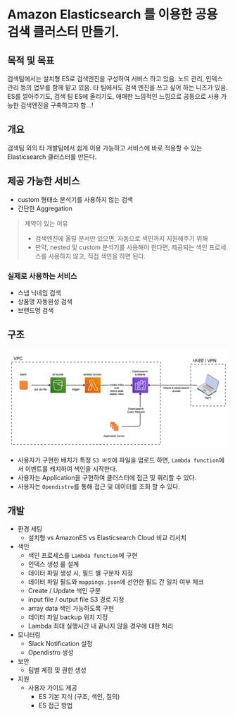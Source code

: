 # Amazon Elasticsearch 를 이용한 공용 검색 클러스터 만들기.

## 목적 및 목표
검색팀에서는 설치형 ES로 검색엔진을 구성하여 서비스 하고 있음.
노드 관리, 인덱스 관리 등의 업무를 함께 맡고 있음.
타 팀에서도 검색 엔진을 쓰고 싶어 하는 니즈가 있음.
ES를 깔아주기도, 검색 팀 ES에 올리기도, 애매한 느낌적인 느낌으로 공동으로 사용 가능한 검색엔진을 구축하고자 함...!

## 개요
검색팀 외의 타 개발팀에서 쉽게 이용 가능하고 서비스에 바로 적용할 수 있는 Elasticsearch 클러스터를 만든다.

## 제공 가능한 서비스
- custom 형태소 분석기를 사용하지 않는 검색
- 간단한 Aggregation
> 제약이 있는 이유
>  - 검색엔진에 올릴 문서만 있으면, 자동으로 색인까지 지원해주기 위해
>  - 만약, nested 및 custom 분석기를 사용해야 한다면, 제공되는 색인 프로세스를 사용하지 않고, 직접 색인을 하면 된다.

### 실제로 사용하는 서비스
- 스냅 닉네임 검색
- 상품명 자동완성 검색
- 브랜드명 검색

## 구조
![img.png](img.png)
- 사용자가 구현한 배치가 특정 `S3 버킷`에 파일을 업로드 하면, `Lambda function`에서 이벤트를 캐치하여 색인을 시작한다.
- 사용자는 Application을 구현하여 클러스터에 접근 및 쿼리할 수 있다.
- 사용자는 `Opendistro`를 통해 접근 및 데이터를 조회 할 수 있다.

## 개발 
- 환경 세팅
  - 설치형 vs AmazonES vs Elasticsearch Cloud 비교 리서치
- 색인
  - 색인 프로세스를 `Lambda function`에 구현
  - 인덱스 생성 룰 설계
  - 데이터 파일 생성 시, 필드 별 구분자 지정
  - 데이터 파일 필드와 `mappings.json`에 선언한 필드 간 일치 여부 체크
  - Create / Update 색인 구분
  - input file / output file S3 경로 지정
  - array data 색인 가능하도록 구현
  - 데이터 파일 backup 위치 지정
  - Lambda 최대 실행시간 내 끝나지 않을 경우에 대한 처리
- 모니터링
  - Slack Notification 설정
  - Opendistro 생성 
- 보안
  - 팀별 계정 및 권한 생성
- 지원
  - 사용자 가이드 제공
    - ES 기본 지식 (구조, 색인, 질의)
    - ES 접근 방법


